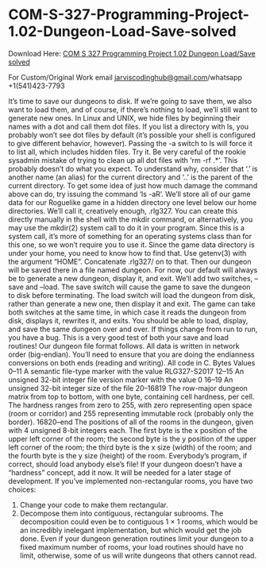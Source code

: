 # COM-S-327-Programming-Project-1.02-Dungeon-Load-Save-solved

Download Here: [COM S 327 Programming Project 1.02 Dungeon Load/Save solved](https://jarviscodinghub.com/assignment/programming-project-1-02-dungeon-load-save-solution/)

For Custom/Original Work email jarviscodinghub@gmail.com/whatsapp +1(541)423-7793

It’s time to save our dungeons to disk. If we’re going to save them, we also want to load them, and of
course, if there’s nothing to load, we’ll still want to generate new ones.
In Linux and UNIX, we hide files by beginning their names with a dot and call them dot files. If you list
a directory with ls, you probably won’t see dot files by default (it’s possible your shell is configured to give
different behavior, however). Passing the -a switch to ls will force it to list all, which includes hidden files.
Try it.
Be very careful of the rookie sysadmin mistake of trying to clean up all dot files with ‘rm -rf .*’. This
probably doesn’t do what you expect. To understand why, consider that ‘.’ is another name (an alias) for the
current directory and ‘..’ is the parent of the current directory. To get some idea of just how much damage
the command above can do, try issuing the command ‘ls -aR’.
We’ll store all of our game data for our Roguelike game in a hidden directory one level below our home
directories. We’ll call it, creatively enough, .rlg327. You can create this directly manually in the shell with
the mkdir command, or alternatively, you may use the mkdir(2) system call to do it in your program. Since
this is a system call, it’s more of something for an operating systems class than for this one, so we won’t
require you to use it. Since the game data directory is under your home, you need to know how to find that.
Use getenv(3) with the argument “HOME”. Concatenate .rlg327/ on to that. Then our dungeon will be
saved there in a file named dungeon.
For now, our default will always be to generate a new dungeon, display it, and exit. We’ll add two
switches, –save and –load. The save switch will cause the game to save the dungeon to disk before
terminating. The load switch will load the dungeon from disk, rather than generate a new one, then display
it and exit. The game can take both switches at the same time, in which case it reads the dungeon from disk,
displays it, rewrites it, and exits. You should be able to load, display, and save the same dungeon over and
over. If things change from run to run, you have a bug. This is a very good test of both your save and load
routines!
Our dungeon file format follows. All data is written in network order (big-endian). You’ll need to ensure
that you are doing the endianness conversions on both ends (reading and writing). All code in C.
Bytes Values
0–11 A semantic file-type marker with the value RLG327-S2017
12–15 An unsigned 32-bit integer file version marker with the value 0
16–19 An unsigned 32-bit integer size of the file
20–16819 The row-major dungeon matrix from top to bottom, with one byte, containing cell hardness, per cell. The hardness ranges from zero to 255, with zero representing open space
(room or corridor) and 255 representing immutable rock (probably only the border).
16820–end The positions of all of the rooms in the dungeon, given with 4 unsigned 8-bit integers
each. The first byte is the x position of the upper left corner of the room; the second byte
is the y position of the upper left corner of the room; the third byte is the x size (width)
of the room; and the fourth byte is the y size (height) of the room.
Everybody’s program, if correct, should load anybody else’s file! If your dungeon doesn’t have a “hardness” concept, add it now. It will be needed for a later stage of development. If you’ve implemented
non-rectangular rooms, you have two choices:
1. Change your code to make them rectangular.
2. Decompose them into contiguous, rectangular subrooms. The decomposition could even be to contiguous 1 × 1 rooms, which would be an incredibly inelegant implementation, but which would get
the job done.
Even if your dungeon generation routines limit your dungeon to a fixed maximum number of rooms, your
load routines should have no limit, otherwise, some of us will write dungeons that others cannot read.

